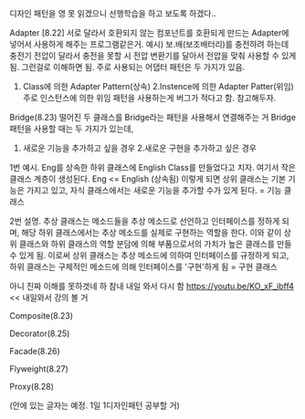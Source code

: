 디자인 패턴을 영 못 읽겠으니 선행학습을 하고 보도록 하겠다..

Adapter [8.22]
서로 달라서 호환되지 않는 컴포넌트를 호환되게 만드는 Adapter에 넣어서 사용하게 해주는 프로그램같은거.
예시) 보.배(보조배터리)를 충전하려 하는데 충전기 전압이 달라서 충전을 못할 시 전압 변환기를 달아서 전압을 맞춰 사용할 수 있게 됨. 그런걸로 이해하면 됨.
주로 사용되는 어댑터 패턴은 두 가지가 있음.
1. Class에 의한 Adapter Pattern(상속) 2.Instence에 의한 Adapter Patter(위임)
주로 인스턴스에 의한 위임 패턴을 사용하는게 버그가 적다고 함. 참고해두자.

Bridge(8.23)
떨어진 두 클래스를 Bridge라는 패턴을 사용해서 연결해주는 거
Bridge 패턴을 사용할 때는 두 가지가 있는데,
1. 새로운 기능을 추가하고 싶을 경우 2.새로운 구현을 추가하고 싶은 경우

1번 예시. Eng를 상속한 하위 클래스에 English Class를 만들었다고 치자. 
여기서 작은 클래스 계층이 생성된다. Eng <= English (상속됨)
이렇게 되면 상위 클래스는 기본 기능은 가지고 있고, 자식 클래스에서는 새로운 기능을 추가할 수가 있게 된다. = 기능 클래스

2번 설명. 추상 클래스는 메소드들을 추상 메소드로 선언하고 인터페이스를 정하게 되며,
해당 하위 클래스에서는 추상 메소드를 실제로 구현하는 역할을 한다.
이와 같이 상위 클래스와 하위 클래스의 역할 분담에 의해 부품으로서의 가치가 높은 클래스를 만들 수 있게 됨.
이로써 상위 클래스는 추상 메소드에 의하여 인터페이스를 규정하게 되고,
하위 클래스는 구체적인 메소드에 의해 인터페이스를 '구현'하게 됨 = 구현 클래스 

아니 진짜 이해를 못하겟네 하 참내 내일 와서 다시 함
https://youtu.be/KO_xF_ibff4 << 내일와서 강의 볼 거

Composite(8.23)

Decorator(8.25)

Facade(8.26)

Flyweight(8.27)

Proxy(8.28)

(안에 있는 글자는 예정. 1일 1디자인패턴 공부할 거)